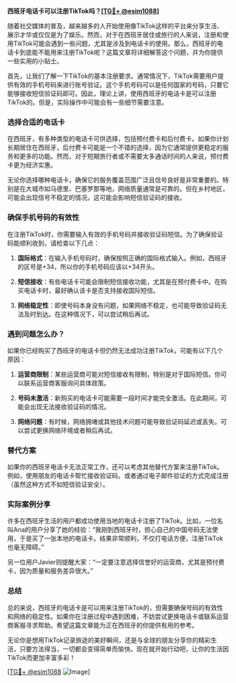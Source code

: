 **西班牙电话卡可以注册TikTok吗？[[TG💪+ @esim1088](https://t.me/s/esim1088)]**

随着社交媒体的普及，越来越多的人开始使用像TikTok这样的平台来分享生活、展示才华或仅仅是为了娱乐。然而，对于在西班牙居住或旅行的人来说，注册和使用TikTok可能会遇到一些问题，尤其是涉及到电话卡的使用。那么，西班牙的电话卡到底能不能用来注册TikTok呢？这篇文章将详细解答这个问题，并为你提供一些实用的小贴士。

首先，让我们了解一下TikTok的基本注册要求。通常情况下，TikTok需要用户提供有效的手机号码来进行账号验证。这个手机号码可以是任何国家的号码，只要它能够接收短信验证码即可。因此，理论上讲，使用西班牙的电话卡是可以注册TikTok的。但是，实际操作中可能会有一些细节需要注意。

### 选择合适的电话卡

在西班牙，有多种类型的电话卡可供选择，包括预付费卡和后付费卡。如果你计划长期居住在西班牙，后付费卡可能是一个不错的选择，因为它通常提供更稳定的服务和更多的功能。然而，对于短期旅行者或不需要太多通话时间的人来说，预付费卡更为经济实惠。

无论你选择哪种电话卡，确保它的服务覆盖范围广泛且信号良好是非常重要的。特别是在大城市如马德里、巴塞罗那等地，网络质量通常是可靠的。但在乡村地区，可能会出现信号不稳定的情况，这可能会影响短信验证码的接收。

### 确保手机号码的有效性

在注册TikTok时，你需要输入有效的手机号码并接收验证码短信。为了确保验证码能顺利收到，请检查以下几点：

1. **国际格式**：在输入手机号码时，确保按照正确的国际格式输入。例如，西班牙的区号是+34，所以你的手机号码应该以+34开头。
   
2. **短信接收**：有些电话卡可能会限制短信接收功能，尤其是在预付费卡中。在购买电话卡时，最好确认该卡是否支持接收国际短信。

3. **网络稳定性**：即使号码本身没有问题，如果网络不稳定，也可能导致验证码无法及时到达。在这种情况下，可以尝试稍后再试。

### 遇到问题怎么办？

如果你已经购买了西班牙的电话卡但仍然无法成功注册TikTok，可能有以下几个原因：

1. **运营商限制**：某些运营商可能对短信接收有限制，特别是对于国际短信。你可以联系运营商客服询问具体政策。

2. **号码未激活**：新购买的电话卡可能需要一段时间才能完全激活。在此期间，可能会出现无法接收验证码的情况。

3. **网络问题**：有时候，网络拥堵或其他技术问题可能导致验证码延迟或丢失。可以尝试更换网络环境或者稍后再试。

### 替代方案

如果你的西班牙电话卡无法正常工作，还可以考虑其他替代方案来注册TikTok。例如，使用朋友的电话卡帮忙接收验证码，或者通过电子邮件验证的方式完成注册（虽然这种方式不如短信验证安全）。

### 实际案例分享

许多在西班牙生活的用户都成功使用当地的电话卡注册了TikTok。比如，一位名叫Ana的用户分享了她的经验：“我刚到西班牙时，担心自己的中国号码无法使用，于是买了一张本地的电话卡。结果非常顺利，不仅打电话方便，注册TikTok也毫无障碍。”

另一位用户Javier则提醒大家：“一定要注意选择信誉好的运营商，尤其是预付费卡，因为质量和服务差异很大。”

### 总结

总的来说，西班牙的电话卡是可以用来注册TikTok的，但需要确保号码的有效性和网络的稳定性。如果你在注册过程中遇到困难，不妨尝试更换电话卡或联系运营商客服寻求帮助。希望这篇文章能为正在西班牙的你提供有用的参考。

无论你是想用TikTok记录旅途的美好瞬间，还是与全球的朋友分享你的精彩生活，只要方法得当，一切都会变得简单而愉快。现在就开始行动吧，让你的生活因TikTok而更加丰富多彩！

[[TG💪+ @esim1088](https://t.me/s/esim1088) ![Image](https://i.postimg.cc/4NQfJmqS/Snipaste-2025-05-13-00-14-12.png)]